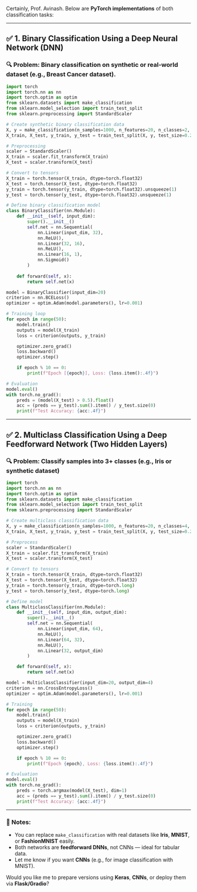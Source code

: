Certainly, Prof. Avinash. Below are **PyTorch implementations** of both classification tasks:

---

## ✅ 1. **Binary Classification Using a Deep Neural Network (DNN)**

### 🔍 Problem: Binary classification on synthetic or real-world dataset (e.g., Breast Cancer dataset).

```python
import torch
import torch.nn as nn
import torch.optim as optim
from sklearn.datasets import make_classification
from sklearn.model_selection import train_test_split
from sklearn.preprocessing import StandardScaler

# Create synthetic binary classification data
X, y = make_classification(n_samples=1000, n_features=20, n_classes=2, random_state=42)
X_train, X_test, y_train, y_test = train_test_split(X, y, test_size=0.2)

# Preprocessing
scaler = StandardScaler()
X_train = scaler.fit_transform(X_train)
X_test = scaler.transform(X_test)

# Convert to tensors
X_train = torch.tensor(X_train, dtype=torch.float32)
X_test = torch.tensor(X_test, dtype=torch.float32)
y_train = torch.tensor(y_train, dtype=torch.float32).unsqueeze(1)
y_test = torch.tensor(y_test, dtype=torch.float32).unsqueeze(1)

# Define binary classification model
class BinaryClassifier(nn.Module):
    def __init__(self, input_dim):
        super().__init__()
        self.net = nn.Sequential(
            nn.Linear(input_dim, 32),
            nn.ReLU(),
            nn.Linear(32, 16),
            nn.ReLU(),
            nn.Linear(16, 1),
            nn.Sigmoid()
        )
    
    def forward(self, x):
        return self.net(x)

model = BinaryClassifier(input_dim=20)
criterion = nn.BCELoss()
optimizer = optim.Adam(model.parameters(), lr=0.001)

# Training loop
for epoch in range(50):
    model.train()
    outputs = model(X_train)
    loss = criterion(outputs, y_train)

    optimizer.zero_grad()
    loss.backward()
    optimizer.step()

    if epoch % 10 == 0:
        print(f"Epoch [{epoch}], Loss: {loss.item():.4f}")

# Evaluation
model.eval()
with torch.no_grad():
    preds = (model(X_test) > 0.5).float()
    acc = (preds == y_test).sum().item() / y_test.size(0)
    print(f"Test Accuracy: {acc:.4f}")
```

---

## ✅ 2. **Multiclass Classification Using a Deep Feedforward Network (Two Hidden Layers)**

### 🔍 Problem: Classify samples into 3+ classes (e.g., Iris or synthetic dataset)

```python
import torch
import torch.nn as nn
import torch.optim as optim
from sklearn.datasets import make_classification
from sklearn.model_selection import train_test_split
from sklearn.preprocessing import StandardScaler

# Create multiclass classification data
X, y = make_classification(n_samples=1000, n_features=20, n_classes=4, n_informative=15, n_clusters_per_class=1)
X_train, X_test, y_train, y_test = train_test_split(X, y, test_size=0.2)

# Preprocess
scaler = StandardScaler()
X_train = scaler.fit_transform(X_train)
X_test = scaler.transform(X_test)

# Convert to tensors
X_train = torch.tensor(X_train, dtype=torch.float32)
X_test = torch.tensor(X_test, dtype=torch.float32)
y_train = torch.tensor(y_train, dtype=torch.long)
y_test = torch.tensor(y_test, dtype=torch.long)

# Define model
class MulticlassClassifier(nn.Module):
    def __init__(self, input_dim, output_dim):
        super().__init__()
        self.net = nn.Sequential(
            nn.Linear(input_dim, 64),
            nn.ReLU(),
            nn.Linear(64, 32),
            nn.ReLU(),
            nn.Linear(32, output_dim)
        )

    def forward(self, x):
        return self.net(x)

model = MulticlassClassifier(input_dim=20, output_dim=4)
criterion = nn.CrossEntropyLoss()
optimizer = optim.Adam(model.parameters(), lr=0.001)

# Training
for epoch in range(50):
    model.train()
    outputs = model(X_train)
    loss = criterion(outputs, y_train)

    optimizer.zero_grad()
    loss.backward()
    optimizer.step()

    if epoch % 10 == 0:
        print(f"Epoch {epoch}, Loss: {loss.item():.4f}")

# Evaluation
model.eval()
with torch.no_grad():
    preds = torch.argmax(model(X_test), dim=1)
    acc = (preds == y_test).sum().item() / y_test.size(0)
    print(f"Test Accuracy: {acc:.4f}")
```

---

### 📌 Notes:

* You can replace `make_classification` with real datasets like **Iris**, **MNIST**, or **FashionMNIST** easily.
* Both networks are **feedforward DNNs**, not CNNs — ideal for tabular data.
* Let me know if you want **CNNs** (e.g., for image classification with MNIST).

Would you like me to prepare versions using **Keras**, **CNNs**, or deploy them via **Flask/Gradio**?

